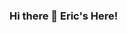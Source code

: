 ### Hi there 👋 Eric's Here!

<!--
**EricNagao/EricNagao** is a ✨ _special_ ✨ repository because its `README.md` (this file) appears on your GitHub profile.

Here are some ideas to get you started:

https://github.com/EricNagao#-github-stats

https://github.com/EricNagao#-github-stats

- 🔭 I’m currently working on ...
- 🌱 I’m currently learning ...
- 👯 I’m looking to collaborate on ...
- 🤔 I’m looking for help with ...
- 💬 Ask me about ...
- 📫 How to reach me: ...
- 😄 Pronouns: ...
- ⚡ Fun fact: ...
-->
